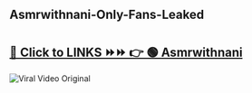 
 ## Asmrwithnani-Only-Fans-Leaked

# <h2><a href="https://clipsfans.com/Asmrwithnani&ref=git">🔗 Click to LINKS ⏩⏩ 👉 🟢 Asmrwithnani </a></h2>

<a href="https://clipsfans.com/Asmrwithnani&ref=git" rel="nofollow" data-target="animated-image.originalLink"><img src="https://i.ibb.co.com/xMMVF88/686577567.gif" alt="Viral Video Original" style="max-width: 100%; display: inline-block;" data-target="animated-image.originalImage"></a>

